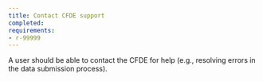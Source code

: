 ```yaml
---
title: Contact CFDE support
completed:
requirements:
- r-99999
---
```


A user should be able to contact the CFDE for help (e.g., resolving errors in the data submission process).
